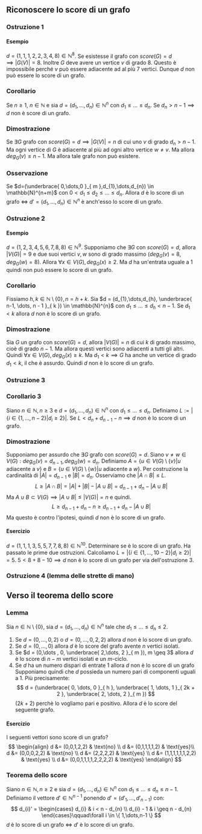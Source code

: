 ## Riconoscere lo score di un grafo

### Ostruzione 1
#### Esempio
$d=(1,1,1,2,2,3,4,8) \in \mathbb{N}^{8}$. 
Se esistesse il grafo con $score(G)=d \implies |G(V)|=8$.
Inoltre $G$ deve avere un vertice $v$ di grado $8$. Questo è impossibile perché $v$ può essere adiacente ad al più $7$ vertici.
Dunque $d$ non può essere lo score di un grafo.
### Corollario
Se $n \geq 1$, $n \in \mathbb{N}$ e sia $d=(d_{1},\dots,d_{n}) \in \mathbb{N}^{n}$ con $d_{1} \leq \dots \leq d_{n}$. Se $d_{n}>n-1 \implies d$ non è score di un grafo.
### Dimostrazione
Se $\exists G$ grafo con $score(G)=d \implies |G(V)|=n$ di cui uno $v$ di grado $d_{n}> n-1$. Ma ogni vertice di $G$ è adiacente al più ad ogni altro vertice $w\neq v$. Ma allora $deg_{G}(v)\leq n-1$. Ma allora tale grafo non può esistere.
### Osservazione
Se $d=(\underbrace{ 0,\dots,0 }_{ m },d_{1},\dots,d_{n}) \in \mathbb{N}^{n+m}$ con $0 < d_{1} \leq d_{2} \leq \dots \leq d_{n}$. Allora $d$ è lo score di un grafo $\Longleftrightarrow$ $d' = (d_{1}, \dots, d_{n}) \in \mathbb{N}^{n}$ è anch'esso lo score di un grafo.

### Ostruzione 2
#### Esempio
$d=(1,2,3,4,5,6,7,8,8)\in \mathbb{N}^{9}$.
Supponiamo che $\exists G$ con $score(G)=d$, allora $|V(G)|=9$ e due suoi vertici $v,w$ sono di grado massimo ($deg_{G}(v)=8, deg_{G}(w)=8$). Allora $\forall x \in V(G), deg_{G}(x)\geq 2$. Ma $d$ ha un'entrata uguale a $1$ quindi non può essere lo score di un grafo.
### Corollario
Fissiamo $h,k \in \mathbb{N} \setminus \{ 0 \}, n = h+k$.
Sia $d = (d_{1},\dots,d_{h}, \underbrace{ n-1, \dots, n - 1 }_{ k }) \in \mathbb{N}^{n}$ con $d_{1} \leq \dots \leq d_{h}<n-1$. Se $d_{1} < k$ allora $d$ non è lo score di un grafo.
### Dimostrazione
Sia $G$ un grafo con $score(G)=d$, allora $|V(G)|=n$ di cui $k$ di grado massimo, cioè di grado $n-1$. Ma allora questi vertici sono adiacenti a tutti gli altri. Quindi $\forall x \in V(G), deg_{G}(x)\geq k$. Ma $d_{1} < k \implies G$ ha anche un vertice di grado $d_{1} < k$, il che è assurdo. Quindi $d$ non è lo score di un grafo.

### Ostruzione 3
### Corollario 3
Siano $n \in \mathbb{N}, n \geq 3$ e $d=(d_{1},\dots,d_{n}) \in \mathbb{N}^{n}$ con $d_{1} \leq \dots \leq d_{n}$.
Definiamo $L := |\{ i \in \{ 1, \dots, n-2 \} | d_{i}\geq2 \}|$.
Se $L < d_{n} + d_{n- 1}-n \implies d$ non è lo score di un grafo.
### Dimostrazione
Supponiamo per assurdo che $\exists G$ grafo con $score(G)=d$. Siano $v\neq w \in V(G):deg_{G}(v)=d_{n-1}, deg_{G}(w)=d_{n}$.
Definiamo $A = \{ u \in V(G) \setminus \{ v \} | u \text{ adiacente a } v \}$ e $B = \{ u \in V(G) \setminus \{ w \} | u \text{ adiacente a } w \}$.
Per costruzione la cardinalità di $|A|=d_{n-1}$ e $|B|=d_{n}$.
Osserviamo che $|A \cap B| \leq L$.
$$
L \geq |A\cap B| = |A| + |B| - |A \cup B| = d_{n-1} + d_{n} - |A \cup B|
$$
Ma $A \cup B \subset V(G) \implies |A \cup B| \leq |V(G)| = n$ e quindi.
$$
L \geq d_{n-1} + d_{n} - n \geq d_{n-1} + d_{n} - |A \cup B|
$$
Ma questo è contro l'ipotesi, quindi $d$ non è lo score di un grafo.
#### Esercizio
$d = (1,1,1,3,5,5,7,7,8,8) \in \mathbb{N}^{10}$. Determinare se è lo score di un grafo.
Ha passato le prime due ostruzioni.
Calcoliamo $L = |\{ i \in \{ 1, \dots, 10 - 2 \} | d_{i} \geq 2 \}| = 5$.
$5 < 8 + 8 - 10 \implies d$ non è lo score di un grafo per via dell'ostruzione 3.

### Ostruzione 4 (lemma delle strette di mano)

## Verso il teorema dello score
### Lemma
Sia $n \in \mathbb{N} \setminus \{ 0 \}$, sia $d=(d_{1},\dots,d_{n})\in \mathbb{N}^{n}$ tale che $d_{1} \leq \dots \leq d_{n} \leq 2$.

1. Se $d = (0, \dots, 0, 2)$ o $d=(0,\dots,0,2,2)$ allora $d$ non è lo score di un grafo.
2. Se $d=(0,\dots,0)$ allora $d$ è lo score del grafo avente $n$ vertici isolati.
3. Se $d = (0,\dots , 0, \underbrace{ 2,\dots, 2 }_{ m }), m \geq 3$ allora $d$ è lo score di $n - m$ vertici isolati e un $m$-ciclo.
4. Se $d$ ha un numero dispari di entrate $1$ allora $d$ non è lo score di un grafo
Supponiamo quindi che $d$ possieda un numero pari di componenti uguali a $1$. Più precisamente:
$$
d = (\underbrace{ 0, \dots, 0 }_{ h }, \underbrace{ 1, \dots, 1 }_{ 2k + 2 }, \underbrace{ 2, \dots, 2 }_{ m })
$$
($2k + 2$) perchè lo vogliamo pari e positivo.
Allora $d$ è lo score del seguente grafo.

#### Esercizio
I seguenti vettori sono score di un grafo?
$$
\begin{align}
d &= (0,0,1,2,2) & \text{no} \\
d &= (0,1,1,1,1,2)  & \text{yes}\\
d &= (0,0,0,2,2) & \text{no} \\
d &= (2,2,2,2) & \text{yes} \\
d &= (1,1,1,1,1,1,2,2)  & \text{yes} \\
d &= (0,0,1,1,1,1,2,2,2,2) & \text{yes}
\end{align}
$$
### Teorema dello score
Siano $n \in \mathbb{N}, n \geq 2$ e sia $d = (d_{1},\dots,d_{n}) \in \mathbb{N}^{n}$ con $d_{1} \leq \dots \leq d_{n} \leq n-1$. Definiamo il vettore $d'\in \mathbb{N}^{n-1}$ ponendo $d' = (d'_{1},\dots, d'_{n-1})$ con:
$$
d_{i}' = \begin{cases}
d_{i} & i < n - d_{n} \\
d_{i} - 1 & i \geq n - d_{n}
\end{cases}\qquad\forall i \in \{ 1,\dots,n-1 \}
$$
$d$ è lo score di un grafo $\Longleftrightarrow$ $d'$ è lo score di un grafo.